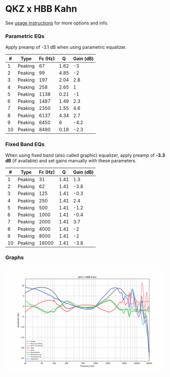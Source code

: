 # QKZ x HBB Kahn
See [usage instructions](https://github.com/jaakkopasanen/AutoEq#usage) for more options and info.

### Parametric EQs
Apply preamp of -3.1 dB when using parametric equalizer.

|   # | Type    |   Fc (Hz) |    Q |   Gain (dB) |
|-----|---------|-----------|------|-------------|
|   1 | Peaking |        67 | 1.62 |        -3   |
|   2 | Peaking |        99 | 4.85 |        -2   |
|   3 | Peaking |       197 | 2.04 |         2.8 |
|   4 | Peaking |       258 | 2.65 |         1   |
|   5 | Peaking |      1138 | 0.21 |        -1   |
|   6 | Peaking |      1487 | 1.49 |         2.3 |
|   7 | Peaking |      2350 | 1.55 |         4.6 |
|   8 | Peaking |      6137 | 4.34 |         2.7 |
|   9 | Peaking |      6450 | 6    |        -4.2 |
|  10 | Peaking |      8480 | 0.18 |        -2.3 |

### Fixed Band EQs
When using fixed band (also called graphic) equalizer, apply preamp of **-3.3 dB** (if available) and set gains manually with these parameters.

|   # | Type    |   Fc (Hz) |    Q |   Gain (dB) |
|-----|---------|-----------|------|-------------|
|   1 | Peaking |        31 | 1.41 |         1.3 |
|   2 | Peaking |        62 | 1.41 |        -3.8 |
|   3 | Peaking |       125 | 1.41 |        -0.3 |
|   4 | Peaking |       250 | 1.41 |         2.4 |
|   5 | Peaking |       500 | 1.41 |        -1.2 |
|   6 | Peaking |      1000 | 1.41 |        -0.4 |
|   7 | Peaking |      2000 | 1.41 |         3.7 |
|   8 | Peaking |      4000 | 1.41 |        -2   |
|   9 | Peaking |      8000 | 1.41 |        -2   |
|  10 | Peaking |     16000 | 1.41 |        -3.8 |

### Graphs
![](./QKZ%20x%20HBB%20Kahn.png)
